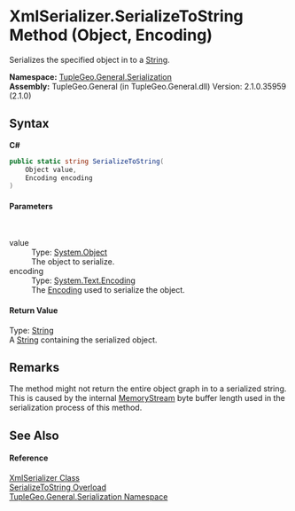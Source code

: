 # XmlSerializer.SerializeToString Method (Object, Encoding)
 

Serializes the specified object in to a <a href="http://msdn2.microsoft.com/en-us/library/s1wwdcbf" target="_blank">String</a>.

**Namespace:**&nbsp;<a href="N_TupleGeo_General_Serialization">TupleGeo.General.Serialization</a><br />**Assembly:**&nbsp;TupleGeo.General (in TupleGeo.General.dll) Version: 2.1.0.35959 (2.1.0)

## Syntax

**C#**<br />
``` C#
public static string SerializeToString(
	Object value,
	Encoding encoding
)
```


#### Parameters
&nbsp;<dl><dt>value</dt><dd>Type: <a href="http://msdn2.microsoft.com/en-us/library/e5kfa45b" target="_blank">System.Object</a><br />The object to serialize.</dd><dt>encoding</dt><dd>Type: <a href="http://msdn2.microsoft.com/en-us/library/86hf4sb8" target="_blank">System.Text.Encoding</a><br />The <a href="http://msdn2.microsoft.com/en-us/library/86hf4sb8" target="_blank">Encoding</a> used to serialize the object.</dd></dl>

#### Return Value
Type: <a href="http://msdn2.microsoft.com/en-us/library/s1wwdcbf" target="_blank">String</a><br />A <a href="http://msdn2.microsoft.com/en-us/library/s1wwdcbf" target="_blank">String</a> containing the serialized object.

## Remarks

The method might not return the entire object graph in to a serialized string. This is caused by the internal <a href="http://msdn2.microsoft.com/en-us/library/9a84386f" target="_blank">MemoryStream</a> byte buffer length used in the serialization process of this method.


## See Also


#### Reference
<a href="T_TupleGeo_General_Serialization_XmlSerializer">XmlSerializer Class</a><br /><a href="Overload_TupleGeo_General_Serialization_XmlSerializer_SerializeToString">SerializeToString Overload</a><br /><a href="N_TupleGeo_General_Serialization">TupleGeo.General.Serialization Namespace</a><br />